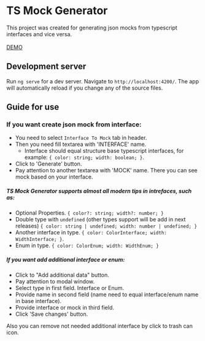 # TS Mock Generator

This project was created for generating json mocks from typescript interfaces and vice versa.
<br><br>
<a href="https://toniskay.github.io/ts-mock-generator/">DEMO</a>

## Development server

Run `ng serve` for a dev server. Navigate to `http://localhost:4200/`. The app will automatically reload if you change any of the source files.

## Guide for use

### If you want create json mock from interface:
 - You need to select `Interface To Mock` tab in header.
 - Then you need fill textarea with 'INTERFACE' name.
    - Interface should equal structure base typescript interfaces, for example: `{ color: string; width: boolean; }`.
 - Click to 'Generate' button.
 - Pay attention to  another textarea with 'MOCK' name. There you can see mock based on your interface.

##### TS Mock Generator supports almost all modern tips in intrefaces, such as: 
 - Optional Properties. `{ color?: string; width?: number; }`
 - Double type with `undefined` (other types support will be add in next releases) `{ color: string | undefined; width: number | undefined; }`
 - Another interface in type. `{ color: ColorInterface; width: WidthInterface; }`.
 - Enum in type. `{ color: ColorEnum; width: WidthEnum; }`

##### If you want add additional interface or enum:
 - Click to "Add additional data" button.
 - Pay attention to modal window.
 - Select type in first field. Interface or Enum.
 - Provide name in second field (name need to equal interface/enum name in base interface).
 - Provide interface or mock in third field.
 - Click 'Save changes' button.

Also you can remove not needed additional interface by click to trash can icon.
